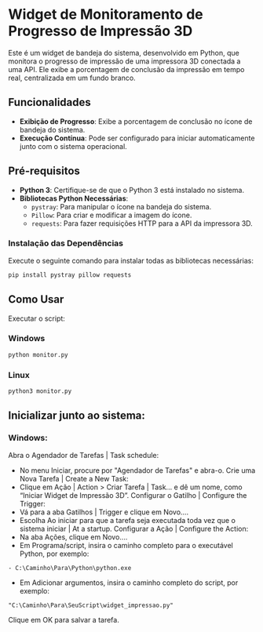 # Widget de Monitoramento de Progresso de Impressão 3D

Este é um widget de bandeja do sistema, desenvolvido em Python, que monitora o progresso de impressão de uma impressora 3D conectada a uma API. Ele exibe a porcentagem de conclusão da impressão em tempo real, centralizada em um fundo branco.

## Funcionalidades

- **Exibição de Progresso**: Exibe a porcentagem de conclusão no ícone de bandeja do sistema.
- **Execução Contínua**: Pode ser configurado para iniciar automaticamente junto com o sistema operacional.

## Pré-requisitos

- **Python 3**: Certifique-se de que o Python 3 está instalado no sistema.
- **Bibliotecas Python Necessárias**:
  - `pystray`: Para manipular o ícone na bandeja do sistema.
  - `Pillow`: Para criar e modificar a imagem do ícone.
  - `requests`: Para fazer requisições HTTP para a API da impressora 3D.

### Instalação das Dependências

Execute o seguinte comando para instalar todas as bibliotecas necessárias:
```bash
pip install pystray pillow requests
```

## Como Usar
Executar o script:
### Windows
```bash
python monitor.py
```
### Linux
```bash
python3 monitor.py
```

## Inicializar junto ao sistema:
### Windows:
Abra o Agendador de Tarefas | Task schedule:
- No menu Iniciar, procure por "Agendador de Tarefas" e abra-o.
Crie uma Nova Tarefa | Create a New Task:
- Clique em Ação | Action > Criar Tarefa | Task... e dê um nome, como “Iniciar Widget de Impressão 3D”.
Configurar o Gatilho | Configure the Trigger:
- Vá para a aba Gatilhos | Trigger e clique em Novo....
- Escolha Ao iniciar para que a tarefa seja executada toda vez que o sistema iniciar | At a startup.
Configurar a Ação | Configure the Action:
- Na aba Ações, clique em Novo....
- Em Programa/script, insira o caminho completo para o executável Python, por exemplo:
```
- C:\Caminho\Para\Python\python.exe
```
- Em Adicionar argumentos, insira o caminho completo do script, por exemplo:
```
"C:\Caminho\Para\SeuScript\widget_impressao.py"
```	
Clique em OK para salvar a tarefa.
